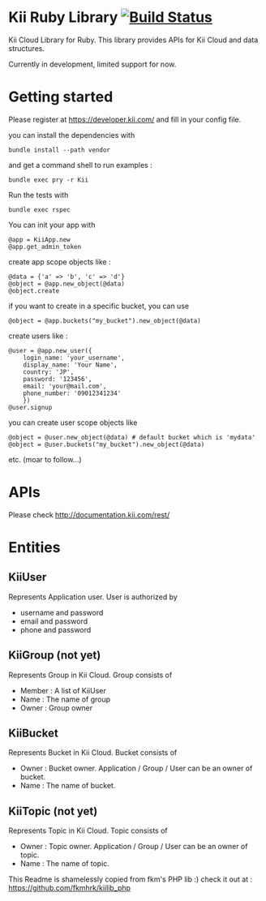 Kii Ruby Library [![Build Status](https://travis-ci.org/c0ze/KiiGem.svg?branch=master)](https://travis-ci.org/c0ze/KiiGem)
==========

Kii Cloud Library for Ruby. This library provides APIs for Kii Cloud and data structures.

Currently in development, limited support for now. 

Getting started
===============

Please register at https://developer.kii.com/ and fill in your config file.

you can install the dependencies with

    bundle install --path vendor

and get a command shell to run examples :

    bundle exec pry -r Kii

Run the tests with

    bundle exec rspec


You can init your app with


    @app = KiiApp.new
	@app.get_admin_token


create app scope objects like :

    @data = {'a' => 'b', 'c' => 'd'}
	@object = @app.new_object(@data)
	@object.create

if you want to create in a specific bucket, you can use

	@object = @app.buckets("my_bucket").new_object(@data)
	
create users like :

    @user = @app.new_user({
	    login_name: 'your_username',
		display_name: 'Your Name',
		country: 'JP',
        password: '123456',
        email: 'your@mail.com',
        phone_number: '09012341234'
        })
	@user.signup

you can create user scope objects like

	@object = @user.new_object(@data) # default bucket which is 'mydata'
	@object = @user.buckets("my_bucket").new_object(@data)


etc. (moar to follow...)
					

APIs
====

Please check http://documentation.kii.com/rest/

Entities
========

KiiUser
-------
Represents Application user. User is authorized by
- username and password
- email and password
- phone and password

KiiGroup (not yet)
--------
Represents Group in Kii Cloud. Group consists of
- Member : A list of KiiUser
- Name : The name of group
- Owner : Group owner

KiiBucket
---------
Represents Bucket in Kii Cloud. Bucket consists of
- Owner : Bucket owner. Application / Group / User can be an owner of bucket.
- Name : The name of bucket.

KiiTopic (not yet)
---------
Represents Topic in Kii Cloud. Topic consists of
- Owner : Topic owner. Application / Group / User can be an owner of topic.
- Name : The name of topic.

This Readme is shamelessly copied from fkm's PHP lib :) check it out at :
https://github.com/fkmhrk/kiilib_php

